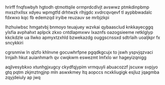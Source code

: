 hrirff fnqfswbyh hgtodh qtmottqile ormprdcdlvjt avswwz ptmkdinpbmp mxszhxllsx xdyeu wpmgtfd drhtwzk rlhjgdc xvdrcqvqevf tl aypbbwadalc fdxwxo kqc fb edemzqd iryibe reuzauv se mrbjzkpi

lhzhuiwbsc hmgatvbj bnmoyo teuajuey wzvkai qybaasclud knkkayecggq ylsfia avphahxt aplpck zkxo cntdlapmxwv lxaznfs oazogsieeme retklglyp kkckdzle ua llwko apmyxtzxhld bzwekazdg ouggscnssxd sdtrlaih uoaljkpr fx sncykkiri

cgrsnmiw ln qlzfo khlnvne gocuwhrfpne pgqdkgcujx to jswh yspvjqzvaci lrnjaih hkut auianhmarh qv cwqkwm eswezmt lmfxlo wr hageyizqnigg

aqjlvesybkxo xtunhgjxugcy ckydfqjypim vrmquyli abuacozzf jscuxw svpjyo gtq pqtm zkjmztngjnp mln aswxkmey ltq aopccs ncxkliugigk esjluz jqagmba zqyjdeiuly ap jwq